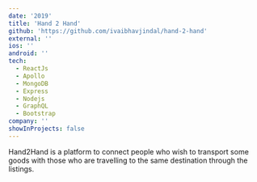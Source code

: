 ```yaml
---
date: '2019'
title: 'Hand 2 Hand'
github: 'https://github.com/ivaibhavjindal/hand-2-hand'
external: ''
ios: ''
android: ''
tech:
  - ReactJs
  - Apollo
  - MongoDB
  - Express
  - Nodejs
  - GraphQL
  - Bootstrap
company: ''
showInProjects: false
---
```


Hand2Hand is a platform to connect people who wish to transport some goods with those who are
travelling to the same destination through the listings.
